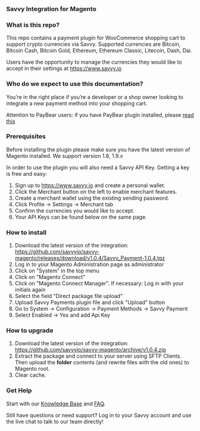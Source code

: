 <h3>Savvy Integration for Magento</h3>

<h3>What is this repo?</h3>
This repo contains a payment plugin for WooCommerce shopping cart to support crypto currencies via Savvy. Supported currencies are Bitcoin, Bitcoin Cash, Bitcoin Gold, Ethereum, Ethereum Classic, Litecoin, Dash, Dai.

Users have the opportunity to manage the currencies they would like to accept in their settings at https://www.savvy.io

<h3>Who do we expect to use this documentation?</h3>
You’re in the right place if you’re a developer or a shop owner looking to integrate a new payment method into your shopping cart.

Attention to PayBear users: if you have PayBear plugin installed, please [read this](https://github.com/savvyio/savvy-samples/wiki/Upgrading-from-V2-to-V3)

<h3>Prerequisites</h3>
Before installing the plugin please make sure you have the latest version of Magento installed. We support version 1.8, 1.9.x

In order to use the plugin you will also need a Savvy API Key. Getting a key is free and easy:

 1. Sign up to https://www.savvy.io and create a personal wallet.
 2. Click the Merchant button on the left to enable merchant features.
 3. Create a merchant wallet using the existing sending password.
 4. Click Profile -> Settings -> Merchant tab
 5. Confirm the currencies you would like to accept.
 6. Your API Keys can be found below on the same page.

<h3>How to install</h3>

 
 1. Download the latest version of the integration: https://github.com/savvyio/savvy-magento/releases/download/v1.0.4/Savvy_Payment-1.0.4.tgz
 2. Log in to your Magento Administration page as administrator
 3. Click on "System" in the top menu
 4. Click on "Magento Connect"
 5. Click on "Magento Connect Manager". If necessary: Log in with your initials again
 6. Select the field "Direct package file upload"
 7. Upload Savvy Payments plugin file and click "Upload" button
 8. Go to System → Configuration → Payment Methods -> Savvy Payment
 9. Select Enabled -> Yes and add Api Key
 
<h3>How to upgrade</h3>

1. Download the latest version of the integration: https://github.com/savvyio/savvy-magento/archive/v1.0.4.zip
2. Extract the package and connect to your server using SFTP Clients. Then upload the **folder** contents (and rewrite files with the old ones) to Magento root.
3. Clear cache. 

<h3>Get Help</h3>
Start with our <a href="https://help.savvy.io">Knowledge Base</a> and <a href="https://help.savvy.io/frequently-asked-questions">FAQ</a>.

Still have questions or need support? Log in to your Savvy account and use the live chat to talk to our team directly!
